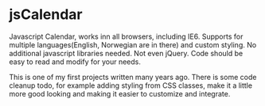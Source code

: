 jsCalendar
==========

Javascript Calendar, works inn all browsers, including IE6. Supports for multiple languages(English, Norwegian are in there) and custom styling. No additional javascript libraries needed. Not even jQuery.
Code should be easy to read and modify for your needs.

This is one of my first projects written many years ago. There is some code cleanup todo, for example adding styling from CSS classes, make it a little more good looking and making it easier to customize and integrate.
